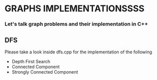 # GRAPHS IMPLEMENTATIONSSSS

### Let's talk graph problems and their implementation in C++

## DFS
Please take a look inside dfs.cpp for the implementation of the following
-  Depth First Search
-  Connected Component
-  Strongly Connected Component